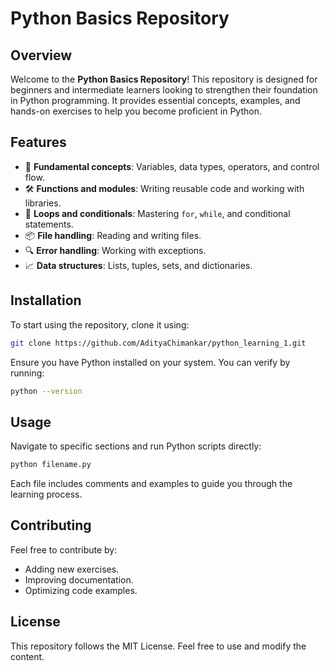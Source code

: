

# Python Basics Repository

## Overview
Welcome to the **Python Basics Repository**! This repository is designed for beginners and intermediate learners looking to strengthen their foundation in Python programming. It provides essential concepts, examples, and hands-on exercises to help you become proficient in Python.

## Features
- 🚀 **Fundamental concepts**: Variables, data types, operators, and control flow.
- 🛠️ **Functions and modules**: Writing reusable code and working with libraries.
- 🔄 **Loops and conditionals**: Mastering `for`, `while`, and conditional statements.
- 📦 **File handling**: Reading and writing files.
- 🔍 **Error handling**: Working with exceptions.
- 📈 **Data structures**: Lists, tuples, sets, and dictionaries.


## Installation
To start using the repository, clone it using:

```bash
git clone https://github.com/AdityaChimankar/python_learning_1.git
```

Ensure you have Python installed on your system. You can verify by running:

```bash
python --version
```

## Usage
Navigate to specific sections and run Python scripts directly:

```bash
python filename.py
```

Each file includes comments and examples to guide you through the learning process.

## Contributing
Feel free to contribute by:
- Adding new exercises.
- Improving documentation.
- Optimizing code examples.

## License
This repository follows the MIT License. Feel free to use and modify the content.

